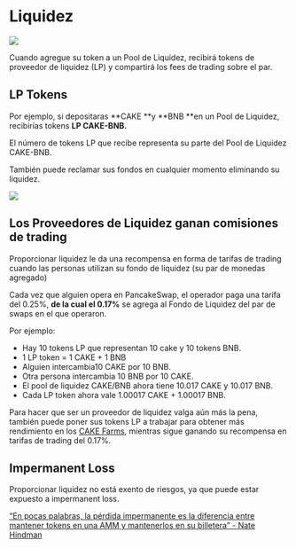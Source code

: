 # Liquidez

![](https://gblobscdn.gitbook.com/assets%2F-MHREX7DHcljbY5IkjgJ%2F-Mb9Zry-ZB3tPvT1CIzP%2F-Mb9ovQQQR3i7hnjxvWU%2Fdocs%20masthead%20\(4\).png?alt=media\&token=858aed46-510e-46d3-95c0-aa5a4fa5ce07)

Cuando agregue su token a un Pool de Liquidez, recibirá tokens de proveedor de liquidez (LP) y compartirá los fees de trading sobre el par.

## LP Tokens <a href="lp-tokens" id="lp-tokens"></a>

Por ejemplo, si depositaras **CAKE **y **BNB **en un Pool de Liquidez, recibirías tokens **LP CAKE-BNB.**

El número de tokens LP que recibe representa su parte del Pool de Liquidez CAKE-BNB.

También puede reclamar sus fondos en cualquier momento eliminando su liquidez.

![](https://gblobscdn.gitbook.com/assets%2F-MHREX7DHcljbY5IkjgJ%2F-MYddUj7mrAzIDJSC820%2F-MYdezVThmhitREO6z6V%2FScreenshot%202021-04-19%20at%206.27.22%20PM.png?alt=media\&token=568dc33f-6a83-436b-a956-f54aacb5ceff)

## Los Proveedores de Liquidez ganan comisiones de trading <a href="liquidity-providers-earn-trading-fees" id="liquidity-providers-earn-trading-fees"></a>

Proporcionar liquidez le da una recompensa en forma de tarifas de trading cuando las personas utilizan su fondo de liquidez (su par de monedas agregado)

Cada vez que alguien opera en PancakeSwap, el operador paga una tarifa del 0.25%, **de la cual el 0.17%** se agrega al Fondo de Liquidez del par de swaps en el que operaron.

Por ejemplo:

* Hay 10 tokens LP que representan 10 cake y 10 tokens BNB.
* 1 LP token = 1 CAKE + 1 BNB
* Alguien intercambia10 CAKE por 10 BNB.
* Otra persona intercambia 10 BNB por 10 CAKE.
* El pool de liquidez CAKE/BNB ahora tiene 10.017 CAKE y 10.017 BNB.
* Cada LP token ahora vale 1.00017 CAKE + 1.00017 BNB.

Para hacer que ser un proveedor de liquidez valga aún más la pena, también puede poner sus tokens LP a trabajar para obtener más rendimiento en los [CAKE Farms](https://pancakeswap.finance/farms), mientras sigue ganando su recompensa en tarifas de trading del 0.17%.

## Impermanent Loss <a href="impermanent-loss" id="impermanent-loss"></a>

Proporcionar liquidez no está exento de riesgos, ya que puede estar expuesto a impermanent loss.

&#x20;[“En pocas palabras, la pérdida impermanente es la diferencia entre mantener tokens en una AMM y mantenerlos en su billetera” - Nate Hindman](https://blog.bancor.network/beginners-guide-to-getting-rekt-by-impermanent-loss-7c9510cb2f22)
